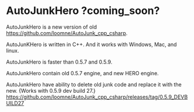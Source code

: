 # AutoJunkHero ?coming_soon?

AutoJunkHero is a new version of old https://github.com/loomne/AutoJunk_cpp_csharp.

AutoJunKHero is written in C++. And it works with Windows, Mac, and linux.

AutoJunkHero is faster than 0.5.7 and 0.5.9.

AutoJunkHero contain old 0.5.7 engine, and new HERO engine.

AutoJunkHero have ability to delete old junk code and replace it with the new. {Works with 0.5.9 dev build 27.}
https://github.com/loomne/AutoJunk_cpp_csharp/releases/tag/0.5.9_DEVBUILD27
